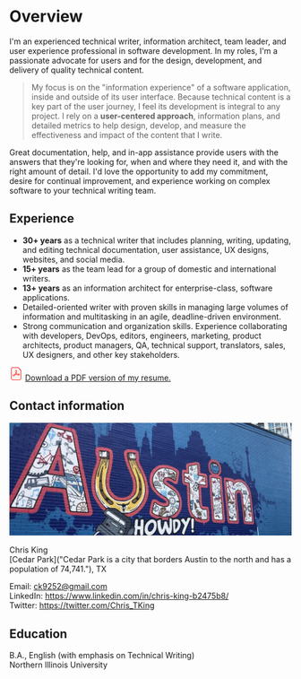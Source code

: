 # Overview

I'm an experienced technical writer, information architect, team leader, and user experience professional in software development. In my roles, I'm a passionate advocate for users and for the design, development, and delivery of quality technical content. 

> My focus is on the "information experience" of a software application, inside and outside of its user interface. Because technical content is a key part of the user journey, I feel its development is integral to any project. I rely on a **user-centered approach**, information plans, and detailed metrics to help design, develop, and measure the effectiveness and impact of the content that I write.

Great documentation, help, and in-app assistance provide users with the answers that they're looking for, when and where they need it, and with the right amount of detail. I'd love the opportunity to add my commitment, desire for continual improvement, and experience working on complex software to your technical writing team.

## Experience

* **30+ years** as a technical writer that includes planning, writing, updating, and editing technical documentation, user assistance, UX designs, websites, and social media.
* **15+ years** as the team lead for a group of domestic and international writers.
* **13+ years** as an information architect for enterprise-class, software applications.
* Detailed-oriented writer with proven skills in managing large volumes of information and multitasking in an agile, deadline-driven environment.
* Strong communication and organization skills. Experience collaborating with developers, DevOps, editors, engineers, marketing, product architects, product managers, QA, technical support, translators, sales, UX designers, and other key stakeholders.

![PDF](images/PDF_24.png) <a href="Chris-King-Resume-2023.pdf" target="_blank">Download a PDF version of my resume.</a> 

## Contact information

![Austin](images/banner-overview.jpg)

Chris King  
[Cedar Park]("Cedar Park is a city that borders Austin to the north and has a population of 74,741."), TX <!-- 78613 --> 
<!-- 1905 Clay Ln -->
<!-- 512.517.1812 -->

Email: <ck9252@gmail.com>  
LinkedIn: <a href="https://www.linkedin.com/in/chris-king-b2475b8/" target="_blank">https://www.linkedin.com/in/chris-king-b2475b8/</a>  
Twitter: <a href="https://twitter.com/Chris_TKing" target="_blank">https://twitter.com/Chris_TKing</a>

## Education

B.A., English \(with emphasis on Technical Writing)  
Northern Illinois University